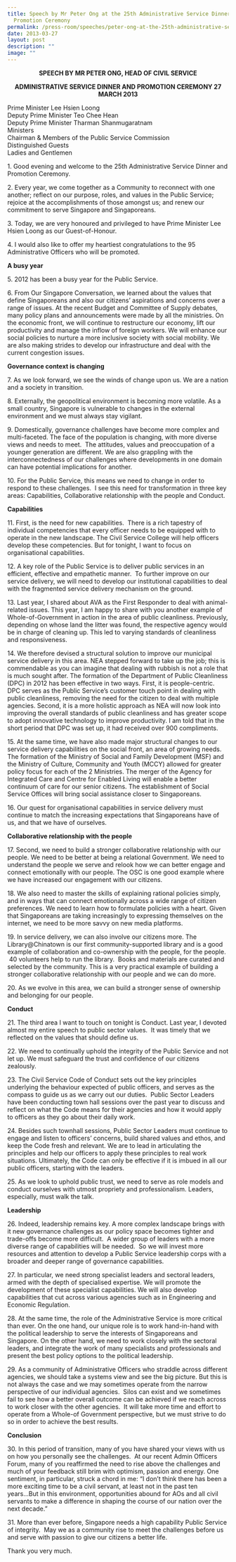 ```yaml
---
title: Speech by Mr Peter Ong at the 25th Administrative Service Dinner and
  Promotion Ceremony
permalink: /press-room/speeches/peter-ong-at-the-25th-administrative-service-dinner-and-promotion-ceremony/
date: 2013-03-27
layout: post
description: ""
image: ""
---
```

<div style="text-align:center"><strong>
SPEECH BY MR PETER ONG, HEAD OF CIVIL SERVICE <br>
	
ADMINISTRATIVE SERVICE DINNER AND PROMOTION CEREMONY
27 MARCH 2013
</strong></div>

Prime Minister Lee Hsien Loong  
Deputy Prime Minister Teo Chee Hean  
Deputy Prime Minister Tharman Shanmugaratnam  
Ministers  
Chairman &amp; Members of the Public Service Commission  
Distinguished Guests  
Ladies and Gentlemen

1\. Good evening and welcome to the 25th Administrative Service Dinner and Promotion Ceremony.

2\. Every year, we come together as a Community to reconnect with one another; reflect on our purpose, roles, and values in the Public Service; rejoice at the accomplishments of those amongst us; and renew our commitment to serve Singapore and Singaporeans.

3\. Today, we are very honoured and privileged to have Prime Minister Lee Hsien Loong as our Guest-of-Honour.

4\. I would also like to offer my heartiest congratulations to the 95 Administrative Officers who will be promoted.&nbsp; &nbsp;

**A busy year**

5\. 2012 has been a busy year for the Public Service.

6\. From Our Singapore Conversation, we learned about the values that define Singaporeans and also our citizens’ aspirations and concerns over a range of issues. At the recent Budget and Committee of Supply debates, many policy plans and announcements were made by all the ministries. On the economic front, we will continue to restructure our economy, lift our productivity and manage the inflow of foreign workers. We will enhance our social policies to nurture a more inclusive society with social mobility. We are also making strides to develop our infrastructure and deal with the current congestion issues.

**Governance context is changing**

7\. As we look forward, we see the winds of change upon us. We are a nation and a society in transition.

8\. Externally, the geopolitical environment is becoming more volatile. As a small country, Singapore is vulnerable to changes in the external environment and we must always stay vigilant.

9\. Domestically, governance challenges have become more complex and multi-faceted. The face of the population is changing, with more diverse views and needs to meet.&nbsp; The attitudes, values and preoccupation of a younger generation are different. We are also grappling with the interconnectedness of our challenges where developments in one domain can have potential implications for another.

10\. For the Public Service, this means we need to change in order to respond to these challenges.&nbsp; I see this need for transformation in three key areas: Capabilities, Collaborative relationship with the people and Conduct.

**Capabilities**

11\. First, is the need for new capabilities.&nbsp; There is a rich tapestry of individual competencies that every officer needs to be equipped with to operate in the new landscape. The Civil Service College will help officers develop these competencies. But for tonight, I want to focus on organisational capabilities.&nbsp;

12\. A key role of the Public Service is to deliver public services in an efficient, effective and empathetic manner.&nbsp; To further improve on our service delivery, we will need to develop our institutional capabilities to deal with the fragmented service delivery mechanism on the ground. &nbsp;

13\. Last year, I shared about AVA as the First Responder to deal with animal-related issues. This year, I am happy to share with you another example of Whole-of-Government in action in the area of public cleanliness. Previously, depending on whose land the litter was found, the respective agency would be in charge of cleaning up. This led to varying standards of cleanliness and responsiveness.

14\. We therefore devised a structural solution to improve our municipal service delivery in this area. NEA stepped forward to take up the job; this is commendable as you can imagine that dealing with rubbish is not a role that is much sought after. The formation of the Department of Public Cleanliness (DPC) in 2012 has been effective in two ways. First, it is people-centric.&nbsp; DPC serves as the Public Service’s customer touch point in dealing with public cleanliness, removing the need for the citizen to deal with multiple agencies. Second, it is a more holistic approach as NEA will now look into improving the overall standards of public cleanliness and has greater scope to adopt innovative technology to improve productivity. I am told that in the short period that DPC was set up, it had received over 900 compliments.&nbsp;

15\. At the same time, we have also made major structural changes to our service delivery capabilities on the social front, an area of growing needs. The formation of the Ministry of Social and Family Development (MSF) and the Ministry of Culture, Community and Youth (MCCY) allowed for greater policy focus for each of the 2 Ministries. The merger of the Agency for Integrated Care and Centre for Enabled Living will enable a better continuum of care for our senior citizens. The establishment of Social Service Offices will bring social assistance closer to Singaporeans.

16\. Our quest for organisational capabilities in service delivery must continue to match the increasing expectations that Singaporeans have of us, and that we have of ourselves.&nbsp;

**Collaborative relationship with the people**

17\. Second, we need to build a stronger collaborative relationship with our people. We need to be better at being a relational Government. We need to understand the people we serve and relook how we can better engage and connect emotionally with our people. The OSC is one good example where we have increased our engagement with our citizens.

18\. We also need to master the skills of explaining rational policies simply, and in ways that can connect emotionally across a wide range of citizen preferences. We need to learn how to formulate policies with a heart. Given that Singaporeans are taking increasingly to expressing themselves on the internet, we need to be more savvy on new media platforms.&nbsp;

19\. In service delivery, we can also involve our citizens more. The Library@Chinatown is our first community-supported library and is a good example of collaboration and co-ownership with the people, for the people. &nbsp;40 volunteers help to run the library.&nbsp; Books and materials are curated and selected by the community. This is a very practical example of building a stronger collaborative relationship with our people and we can do more.

20\. As we evolve in this area, we can build a stronger sense of ownership and belonging for our people.

**Conduct**

21\. The third area I want to touch on tonight is Conduct. Last year, I devoted almost my entire speech to public sector values.&nbsp; It was timely that we reflected on the values that should define us.&nbsp;

22\. We need to continually uphold the integrity of the Public Service and not let up. We must safeguard the trust and confidence of our citizens zealously. &nbsp;

23\. The Civil Service Code of Conduct sets out the key principles underlying the behaviour expected of public officers, and serves as the compass to guide us as we carry out our duties.&nbsp; Public Sector Leaders have been conducting town hall sessions over the past year to discuss and reflect on what the Code means for their agencies and how it would apply to officers as they go about their daily work.

24\. Besides such townhall sessions, Public Sector Leaders must continue to engage and listen to officers’ concerns, build shared values and ethos, and keep the Code fresh and relevant. We are to lead in articulating the principles and help our officers to apply these principles to real work situations. Ultimately, the Code can only be effective if it is imbued in all our public officers, starting with the leaders.

25\. As we look to uphold public trust, we need to serve as role models and conduct ourselves with utmost propriety and professionalism. Leaders, especially, must walk the talk.

**Leadership**

26\. Indeed, leadership remains key. A more complex landscape brings with it new governance challenges as our policy space becomes tighter and trade-offs become more difficult.&nbsp; A wider group of leaders with a more diverse range of capabilities will be needed. &nbsp;So we will invest more resources and attention to develop a Public Service leadership corps with a broader and deeper range of governance capabilities.

27\. In particular, we need strong specialist leaders and sectoral leaders, armed with the depth of specialised expertise. We will promote the development of these specialist capabilities. We will also develop capabilities that cut across various agencies such as in Engineering and Economic Regulation.&nbsp;&nbsp;&nbsp;&nbsp;&nbsp;&nbsp;&nbsp;&nbsp;&nbsp;&nbsp;

28\. At the same time, the role of the Administrative Service is more critical than ever. On the one hand, our unique role is to work hand-in-hand with the political leadership to serve the interests of Singaporeans and Singapore. On the other hand, we need to work closely with the sectoral leaders, and integrate the work of many specialists and professionals and present the best policy options to the political leadership.

29\. As a community of Administrative Officers who straddle across different agencies, we should take a systems view and see the big picture. But this is not always the case and we may sometimes operate from the narrow perspective of our individual agencies.&nbsp; Silos can exist and we sometimes fail to see how a better overall outcome can be achieved if we reach across to work closer with the other agencies.&nbsp; It will take more time and effort to operate from a Whole-of Government perspective, but we must strive to do so in order to achieve the best results.

**Conclusion**

30\. In this period of transition, many of you have shared your views with us on how you personally see the challenges.&nbsp; At our recent Admin Officers Forum, many of you reaffirmed the need to rise above the challenges and much of your feedback still brim with optimism, passion and energy. One sentiment, in particular, struck a chord in me: “I don’t think there has been a more exciting time to be a civil servant, at least not in the past ten years...But in this environment, opportunities abound for AOs and all civil servants to make a difference in shaping the course of our nation over the next decade.”

31\. More than ever before, Singapore needs a high capability Public Service of integrity.&nbsp; May we as a community rise to meet the challenges before us and serve with passion to give our citizens a better life.&nbsp;

Thank you very much.